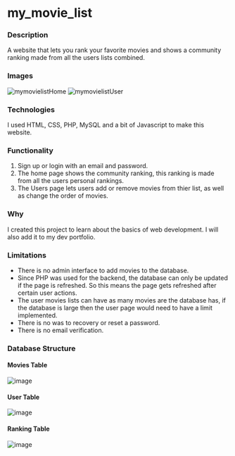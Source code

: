 # my_movie_list
### Description
A website that lets you rank your favorite movies and shows a community ranking made from all the users lists combined.

### Images
![mymovielistHome](https://user-images.githubusercontent.com/88403974/233849729-365f643e-b4a2-489b-a760-d1973e322a89.png)
![mymovielistUser](https://user-images.githubusercontent.com/88403974/233849733-80d8568a-da69-4c44-aa6e-e0b0adfe8d6e.png)

### Technologies
I used HTML, CSS, PHP, MySQL and a bit of Javascript to make this website.

### Functionality
1. Sign up or login with an email and password.
2. The home page shows the community ranking, this ranking is made from all the users personal rankings.
3. The Users page lets users add or remove movies from thier list, as well as change the order of movies.

### Why
I created this project to learn about the basics of web development. I will also add it to my dev portfolio.

### Limitations
* There is no admin interface to add movies to the database.
* Since PHP was used for the backend, the database can only be updated if the page is refreshed. So this means the page gets refreshed after certain user actions.
* The user movies lists can have as many movies are the database has, if the database is large then the user page would need to have a limit implemented.
* There is no was to recovery or reset a password.
* There is no email verification.

### Database Structure
#### Movies Table
![image](https://user-images.githubusercontent.com/88403974/233851429-42aa7af4-00db-403c-8a09-ba65cdba552b.png)
#### User Table
![image](https://user-images.githubusercontent.com/88403974/233851477-27d0e461-44b0-4f0c-824e-793404bca2d0.png)
#### Ranking Table
![image](https://user-images.githubusercontent.com/88403974/233851504-d1f99e4d-cddd-466c-aa9f-52cfc8d8795f.png)
